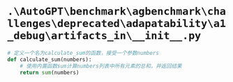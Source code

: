 # `.\AutoGPT\benchmark\agbenchmark\challenges\deprecated\adapatability\a1_debug\artifacts_in\__init__.py`

```py
# 定义一个名为calculate_sum的函数，接受一个参数numbers
def calculate_sum(numbers):
    # 使用内置函数sum计算numbers列表中所有元素的总和，并返回结果
    return sum(numbers)
```